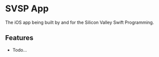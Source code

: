 SVSP App
===========

The iOS app being built by and for the Silicon Valley Swift Programming. 

## Features

- Todo...

